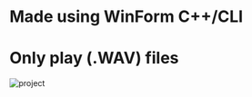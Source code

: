 # Made using WinForm C++/CLI
# Only play (.WAV) files

![project](https://github.com/muneebsyed6698/OOPS-Project---Spring-2024/assets/142868081/cf9dba29-8598-4349-97ea-9206035aa0ff)
